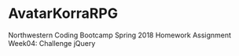 # AvatarKorraRPG
Northwestern Coding Bootcamp Spring 2018 Homework Assignment Week04: Challenge jQuery
